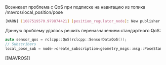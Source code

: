 Возникает проблема с QoS при подписке на навигацию из топика /mavros/local_position/pose

```bash
[WARN] [1687519570.979874421] [position_regulator_node]: New publisher discovered on topic '/uav_1/local_position/pose', offering incompatible QoS. No messages will be sent to it. Last incompatible policy: RELIABILITY_QOS_POLICY
```

Данную проблему удалось решить переназначением стандартного QoS:
```cpp
auto sensor_qos = rclcpp::QoS(rclcpp::SensorDataQoS());
// Subscribers
local_pose_sub = node->create_subscription<geometry_msgs::msg::PoseStamped>("/uav_1/local_position/pose", sensor_qos, std::bind(&PositionalRegulator::LocalPoseCb, this, std::placeholders::_1));
```

[[MAVROS]]
